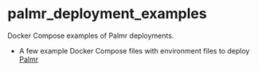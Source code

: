 # palmr_deployment_examples
Docker Compose examples of Palmr deployments.
- A few example Docker Compose files with environment files to deploy [Palmr](https://github.com/kyantech/Palmr)
